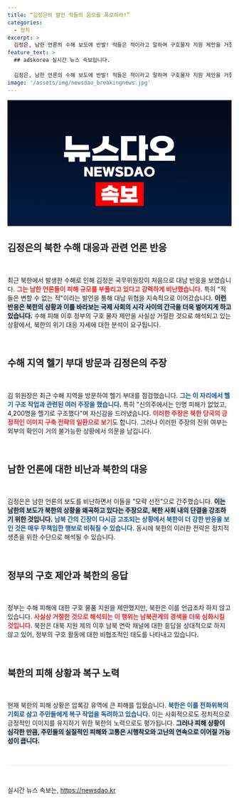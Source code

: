 ```yaml
---
title: “김정은의 발언 적들의 음모를 폭로하라!”
categories:
  - 정치
excerpt: >
  김정은, 남한 언론의 수해 보도에 반발! 적들은 적이라고 말하며 구호물자 지원 제안을 거절. 헬기로 5,000명 구조했다는 주장과 함께 대남 위협을 이어간 북한의 내부 상황은? 클릭해서 알아보세요!
feature_text: >
  ## adskorea 실시간 뉴스 속보입니다.

  김정은, 남한 언론의 수해 보도에 반발! 적들은 적이라고 말하며 구호물자 지원 제안을 거절. 헬기로 5,000명 구조했다는 주장과 함께 대남 위협을 이어간 북한의 내부 상황은? 클릭해서 알아보세요!
image: '/assets/img/newsdao_breakingnews.jpg'
---
```


<p><img src="/assets/img/newsdao_breakingnews.jpg" alt="adskorea 속보" /></p>

<h2 data-ke-size="size26">김정은의 북한 수해 대응과 관련 언론 반응</h2>

<p data-ke-size="size16">&nbsp;</p>

<p data-ke-size="size16">최근 북한에서 발생한 수해로 인해 김정은 국무위원장이 처음으로 대남 반응을 보였습니다. <b><span style="color: #ee2323;">그는 남한 언론들이 피해 규모를 부풀리고 있다고 강력하게 비난했습니다.</span></b> 특히 "적들은 변할 수 없는 적"이라는 발언을 통해 대남 위협을 지속적으로 이어갔습니다. <b><span style="background-color: #21538527;">이런 반응은 북한의 상황과 이를 바라보는 국제 사회의 시각 사이의 간극을 더욱 벌어지게 하고 있습니다.</span></b> 수해 피해 이후 정부의 구호 물자 제안을 사실상 거절한 것으로 해석되고 있는 상황에서, 북한의 위기 대응 자세에 대한 분석이 요구됩니다.</p>

<p data-ke-size="size16">&nbsp;</p>

<h2 data-ke-size="size26">수해 지역 헬기 부대 방문과 김정은의 주장</h2>

<p data-ke-size="size16">&nbsp;</p>

<p data-ke-size="size16">김 위원장은 최근 수해 지역을 방문하여 헬기 부대를 점검했습니다. <b><span style="color: #1a5490;">그는 이 자리에서 헬기 구조 작업과 관련된 여러 주장을 했습니다.</span></b> 특히 "신의주에서는 인명 피해가 없었고, 4,200명을 헬기로 구조했다"며 자신감을 드러냈습니다. <b><span style="color: #ee2323;">이러한 주장은 북한 당국의 긍정적인 이미지 구축 전략의 일환으로 보기</span></b>도 합니다. 그러나 이러한 주장의 진위 여부는 외부의 확인이 거의 불가능한 상황에서 의문을 남깁니다.</p>

<p data-ke-size="size16">&nbsp;</p>

<h2 data-ke-size="size26">남한 언론에 대한 비난과 북한의 대응</h2>

<p data-ke-size="size16">&nbsp;</p>

<p data-ke-size="size16">김정은은 남한 언론의 보도를 비난하면서 이들을 "모략 선전"으로 간주했습니다. <b><span style="background-color: #21538527;">이는 남한의 보도가 북한의 상황을 왜곡하고 있다는 주장으로, 북한 사회 내의 단결을 강조하기 위한 것입니다.</span></b> <b><span style="color: #1a5490;">남북 간의 긴장이 다시금 고조되는 상황에서 북한이 더 강한 반응을 보인 것은 매우 무책임한 행보로 비춰질 수 있습니다.</span></b> 동시에 북한의 이러한 전략은 정치적 생존을 위한 수단으로 해석될 수 있습니다.</p>

<p data-ke-size="size16">&nbsp;</p>

<h2 data-ke-size="size26">정부의 구호 제안과 북한의 응답</h2>

<p data-ke-size="size16">&nbsp;</p>

<p data-ke-size="size16">정부는 수해 피해에 대한 구호 물품 지원을 제안했지만, 북한은 이를 언급조차 하지 않고 있습니다. <b><span style="color: #ee2323;">사실상 거절한 것으로 해석되는 이 행위는 남북관계의 경색을 더욱 심화시킬 것입니다.</span></b> 북한은 대북 지원 제의 이후 남북 연락 채널에 대한 응답을 상대적으로 하지 않고 있어, 정부의 구호 활동에 대한 비협조적인 태도를 나타내고 있습니다.</p>

<p data-ke-size="size16">&nbsp;</p>

<h2 data-ke-size="size26">북한의 피해 상황과 복구 노력</h2>

<p data-ke-size="size16">&nbsp;</p>

<p data-ke-size="size16">현재 북한의 피해 상황은 압록강 유역에 큰 피해를 입혔습니다. <b><span style="color: #1a5490;">북한은 이를 전화위복의 기회로 삼고 주민들에게 복구 작업을 독려하고 있습니다.</span></b> 이는 사회적으로도 정치적으로 긍정적인 이미지를 유지하기 위한 북한의 노력으로도 평가됩니다. <b><span style="background-color: #21538527;">그러나 피해 상황이 심각한 만큼, 주민들의 실질적인 피해와 고통은 시행착오와 고난의 연속으로 이어질 가능성이 큽니다.</span></b></p>

<p data-ke-size="size16">&nbsp;</p>

<hr style="height:1px;border:none;color:#eeeeee;background-color:#eeeeee;" />

<p data-ke-size="size16">&nbsp;</p>
실시간 뉴스 속보는, <a href="https://newsdao.kr" rel="dofollow">https://newsdao.kr</a>



